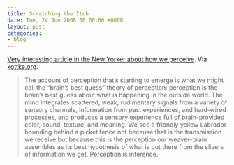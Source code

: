 ```yaml
---
title: Scratching the Itch
date: Tue, 24 Jun 2008 00:00:00 +0000
layout: post
categories:
- blog
---
```


[Very interesting article in the New Yorker about how we perceive](http://www.newyorker.com/reporting/2008/06/30/080630fa_fact_gawande?currentPage=all). Via [kottke.org](http://www.kottke.org/08/06/itching-and-perception).

> The account of perception that’s starting to emerge is what we might call the “brain’s best guess” theory of perception: perception is the brain’s best guess about what is happening in the outside world. The mind integrates scattered, weak, rudimentary signals from a variety of sensory channels, information from past experiences, and hard-wired processes, and produces a sensory experience full of brain-provided color, sound, texture, and meaning. We see a friendly yellow Labrador bounding behind a picket fence not because that is the transmission we receive but because this is the perception our weaver-brain assembles as its best hypothesis of what is out there from the slivers of information we get. Perception is inference.



